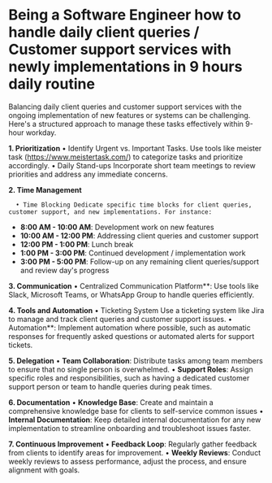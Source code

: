 # Being a Software Engineer how to handle daily client queries / Customer support services with newly implementations in 9 hours daily routine

Balancing daily client queries and customer support services with the ongoing implementation of new features or systems can be challenging. Here's a structured approach to manage these tasks effectively within 9-hour workday.

**1.	Prioritization**
      •	Identify Urgent vs. Important Tasks. Use tools like meister task (https://www.meistertask.com/) to categorize tasks and prioritize accordingly.
      •	Daily Stand-ups Incorporate short team meetings to review priorities and address any immediate concerns.
      
**2.	Time Management**

      •	Time Blocking Dedicate specific time blocks for client queries, customer support, and new implementations. For instance:
- **8:00 AM - 10:00 AM**: Development work on new features
- **10:00 AM - 12:00 PM**: Addressing client queries and customer support
- **12:00 PM - 1:00 PM**: Lunch break
- **1:00 PM - 3:00 PM**: Continued development / implementation work
- **3:00 PM - 5:00 PM**: Follow-up on any remaining client queries/support and review day's progress
  
**3.	Communication**
      •	Centralized Communication Platform**: Use tools like Slack, Microsoft Teams, or WhatsApp Group to handle queries efficiently.

**4.	Tools and Automation**
      •	Ticketing System Use a ticketing system like Jira to manage and track client queries and customer support issues.
      •	Automation**: Implement automation where possible, such as automatic responses for frequently asked questions or automated alerts for support tickets.
      
**5.	Delegation**
         • **Team Collaboration**: Distribute tasks among team members to ensure that no single person is overwhelmed.
         • **Support Roles**: Assign specific roles and responsibilities, such as having a dedicated customer support person or team to handle queries during peak times.

**6. Documentation**
     • **Knowledge Base**: Create and maintain a comprehensive knowledge base for clients to self-service common issues
     • **Internal Documentation**: Keep detailed internal documentation for any new implementation to streamline onboarding and troubleshoot issues faster.
     
**7.  Continuous Improvement**
     • **Feedback Loop**: Regularly gather feedback from clients to identify areas for improvement.
     • **Weekly Reviews**: Conduct weekly reviews to assess performance, adjust the process, and ensure alignment with goals.
